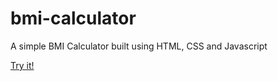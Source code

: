 # bmi-calculator
A simple BMI Calculator built using HTML, CSS and Javascript

[Try it!]([url](https://luizferrazz.github.io/bmi-calculator/))
